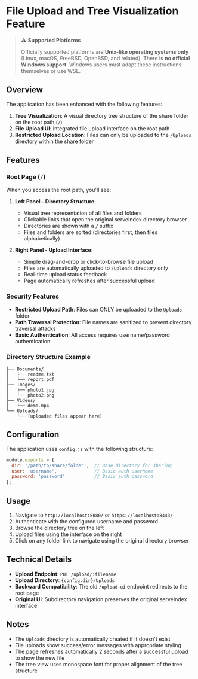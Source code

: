 # File Upload and Tree Visualization Feature

> ⚠️ **Supported Platforms**
>
> Officially supported platforms are **Unix-like operating systems only** (Linux, macOS, FreeBSD, OpenBSD, and related). There is **no official Windows support**. Windows users must adapt these instructions themselves or use WSL.

## Overview

The application has been enhanced with the following features:

1. **Tree Visualization**: A visual directory tree structure of the share folder on the root path (`/`)
2. **File Upload UI**: Integrated file upload interface on the root path
3. **Restricted Upload Location**: Files can only be uploaded to the `/Uploads` directory within the share folder

## Features

### Root Page (`/`)

When you access the root path, you'll see:

1. **Left Panel - Directory Structure**:
   - Visual tree representation of all files and folders
   - Clickable links that open the original serveIndex directory browser
   - Directories are shown with a `/` suffix
   - Files and folders are sorted (directories first, then files alphabetically)

2. **Right Panel - Upload Interface**:
   - Simple drag-and-drop or click-to-browse file upload
   - Files are automatically uploaded to `/Uploads` directory only
   - Real-time upload status feedback
   - Page automatically refreshes after successful upload

### Security Features

- **Restricted Upload Path**: Files can ONLY be uploaded to the `Uploads` folder
- **Path Traversal Protection**: File names are sanitized to prevent directory traversal attacks
- **Basic Authentication**: All access requires username/password authentication

### Directory Structure Example

```
├── Documents/
│   ├── readme.txt
│   └── report.pdf
├── Images/
│   ├── photo1.jpg
│   └── photo2.png
├── Videos/
│   └── demo.mp4
└── Uploads/
    └── (uploaded files appear here)
```

## Configuration

The application uses `config.js` with the following structure:

```javascript
module.exports = {
  dir: '/path/to/share/folder',  // Base directory for sharing
  user: 'username',              // Basic auth username
  password: 'password'           // Basic auth password
};
```

## Usage

1. Navigate to `http://localhost:8080/` or `https://localhost:8443/`
2. Authenticate with the configured username and password
3. Browse the directory tree on the left
4. Upload files using the interface on the right
5. Click on any folder link to navigate using the original directory browser

## Technical Details

- **Upload Endpoint**: `PUT /upload/:filename`
- **Upload Directory**: `{config.dir}/Uploads`
- **Backward Compatibility**: The old `/upload-ui` endpoint redirects to the root page
- **Original UI**: Subdirectory navigation preserves the original serveIndex interface

## Notes

- The `Uploads` directory is automatically created if it doesn't exist
- File uploads show success/error messages with appropriate styling
- The page refreshes automatically 2 seconds after a successful upload to show the new file
- The tree view uses monospace font for proper alignment of the tree structure